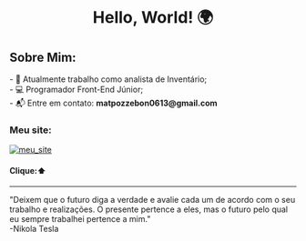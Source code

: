 <h1 align="center">Hello, World! 🌍</h1>

<div>
<!-- About me -->
<h2>Sobre Mim:</h2>
- 💼 Atualmente trabalho como analista de Inventário;<br>
- 💻 Programador Front-End Júnior; <br>
- 📬 Entre em contato: <strong>matpozzebon0613@gmail.com</strong><br>
  <h3>Meu site:</h3>
 <a href="https://meuportfolio-lac.vercel.app/"><img src="https://github.com/user-attachments/assets/4323da03-cc06-40d5-a86b-348a9951c95a" alt="meu_site"></a>
 <h4>Clique:⬆️</h4>

</div>
<hr>
<div>
  <p>"Deixem que o futuro diga a verdade e avalie cada um de acordo com o seu trabalho e realizações. O presente pertence a eles, mas o futuro pelo qual eu sempre trabalhei pertence a mim."<br>-Nikola Tesla</p>
</div>
